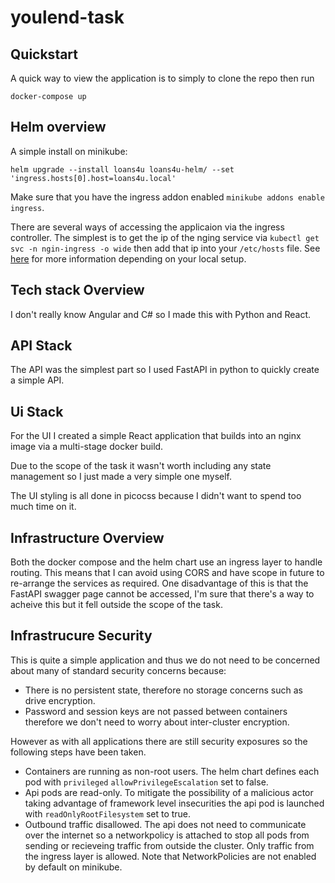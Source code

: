 # youlend-task

## Quickstart

A quick way to view the application is to simply to clone the repo then run
```
docker-compose up
```

## Helm overview

A simple install on minikube:
```
helm upgrade --install loans4u loans4u-helm/ --set 'ingress.hosts[0].host=loans4u.local'
```

Make sure that you have the ingress addon enabled `minikube addons enable ingress`.

There are several ways of accessing the applicaion via the ingress controller. The simplest is to get the ip of the nging service via `kubectl get svc -n ngin-ingress -o wide` then add that ip into your `/etc/hosts` file. See [here](https://kubernetes.io/docs/tasks/access-application-cluster/ingress-minikube/) for more information depending on your local setup.

## Tech stack Overview

I don't really know Angular and C# so I made this with Python and React.

## API Stack

The API was the simplest part so I used FastAPI in python to quickly create a simple API.

## Ui Stack

For the UI I created a simple React application that builds into an nginx image via a multi-stage docker build.

Due to the scope of the task it wasn't worth including any state management so I just made a very simple one myself.

The UI styling is all done in picocss because I didn't want to spend too much time on it.


## Infrastructure Overview

Both the docker compose and the helm chart use an ingress layer to handle routing. This means that I can avoid using CORS and have scope in
future to re-arrange the services as required. One disadvantage of this is that the FastAPI swagger page cannot be accessed, I'm sure that there's
a way to acheive this but it fell outside the scope of the task.


## Infrastrucure Security

This is quite a simple application and thus we do not need to be concerned about many of standard security concerns because:

- There is no persistent state, therefore no storage concerns such as drive encryption.
- Password and session keys are not passed between containers therefore we don't need to worry about inter-cluster encryption.

However as with all applications there are still security exposures so the following steps have been taken.

- Containers are running as non-root users. The helm chart defines each pod with `privileged` `allowPrivilegeEscalation` set to false.
- Api pods are read-only. To mitigate the possibility of a malicious actor taking advantage of framework level insecurities the api pod is launched with `readOnlyRootFilesystem` set to true.
- Outbound traffic disallowed. The api does not need to communicate over the internet so a networkpolicy is attached to stop all pods from sending or recieveing traffic from outside the cluster. Only traffic from the ingress layer is allowed. Note that NetworkPolicies are not enabled by default on minikube.


